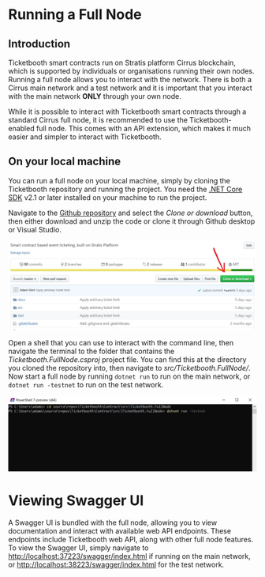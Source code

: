 # Running a Full Node

## Introduction

Ticketbooth smart contracts run on Stratis platform Cirrus blockchain, which is supported by individuals or organisations running their own nodes. Running a full node allows you to interact with the network. There is both a Cirrus main network and a test network and it is important that you interact with the main network **ONLY** through your own node.

While it is possible to interact with Ticketbooth smart contracts through a standard Cirrus full node, it is recommended to use the Ticketbooth-enabled full node. This comes with an API extension, which makes it much easier and simpler to interact with Ticketbooth.

## On your local machine

You can run a full node on your local machine, simply by cloning the Ticketbooth repository and running the project. You need the [.NET Core SDK](https://dotnet.microsoft.com/download) v2.1 or later installed on your machine to run the project.

Navigate to the [Github repository](https://github.com/drmathias/Ticketbooth) and select the _Clone or download_ button, then either download and unzip the code or clone it through Github desktop or Visual Studio.

![Github repository](../images/b6c3ca86-32dd-4b17-b6ac-e4862501f160.jpg)

Open a shell that you can use to interact with the command line, then navigate the terminal to the folder that contains the _Ticketbooth.FullNode.csproj_ project file. You can find this at the directory you cloned the repository into, then navigate to _src/Ticketbooth.FullNode/_. Now start a full node by running ```dotnet run``` to run on the main network, or ```dotnet run -testnet``` to run on the test network.

![Terminal commands](../images/54ab7c16-b9f4-43f2-9165-6847e354a5e6.jpg)

# Viewing Swagger UI

A Swagger UI is bundled with the full node, allowing you to view documentation and interact with available web API endpoints. These endpoints include Ticketbooth web API, along with other full node features. To view the Swagger UI, simply navigate to [http://localhost:37223/swagger/index.html](http://localhost:37223/swagger/index.html) if running on the main network, or [http://localhost:38223/swagger/index.html](http://localhost:38223/swagger/index.html) for the test network.